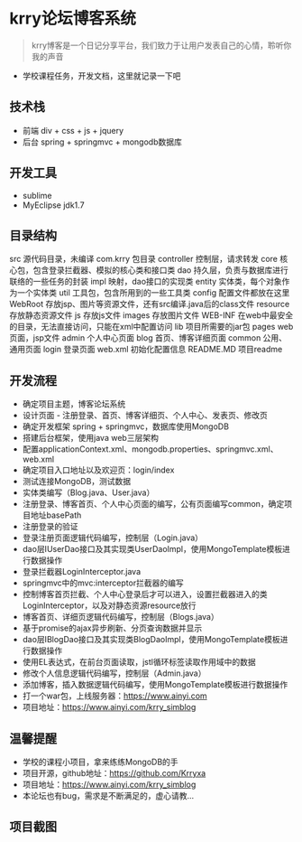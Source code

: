 
# krry论坛博客系统
> krry博客是一个日记分享平台，我们致力于让用户发表自己的心情，聆听你我的声音
- 学校课程任务，开发文档，这里就记录一下吧


## 技术栈
- 前端 div + css + js + jquery
- 后台 spring + springmvc + mongodb数据库

## 开发工具
- sublime
- MyEclipse jdk1.7

## 目录结构
src	源代码目录，未编译
  com.krry	包目录
    controller	控制层，请求转发
    core	核心包，包含登录拦截器、模拟的核心类和接口类
    dao	持久层，负责与数据库进行联络的一些任务的封装
      impl	映射，dao接口的实现类
    entity	实体类，每个对象作为一个实体类
    util		工具包，包含所用到的一些工具类
  config	配置文件都放在这里<br>
WebRoot	存放jsp、图片等资源文件，还有src编译.java后的class文件
  resource	存放静态资源文件
    js	存放js文件
     images	存放图片文件
  WEB-INF	在web中最安全的目录，无法直接访问，只能在xml中配置访问
    lib	项目所需要的jar包
    pages	web页面，jsp文件
       admin	个人中心页面
       blog	首页、博客详细页面
       common	公用、通用页面
       login	登录页面
    web.xml	初始化配置信息
  README.MD	项目readme

## 开发流程
- 确定项目主题，博客论坛系统
- 设计页面 - 注册登录、首页、博客详细页、个人中心、发表页、修改页
- 确定开发框架 spring + springmvc，数据库使用MongoDB
- 搭建后台框架，使用java web三层架构
- 配置applicationContext.xml、mongodb.properties、springmvc.xml、web.xml
- 确定项目入口地址以及欢迎页：<welcome-file>login/index</welcome-file>
- 测试连接MongoDB，测试数据
- 实体类编写（Blog.java、User.java）
- 注册登录、博客首页、个人中心页面的编写，公有页面编写common，确定项目地址basePath
- 注册登录的验证
- 登录注册页面逻辑代码编写，控制层（Login.java）
- dao层IUserDao接口及其实现类UserDaoImpl，使用MongoTemplate模板进行数据操作
- 登录拦截器LoginInterceptor.java
- springmvc中的mvc:interceptor拦截器的编写
- 控制博客首页拦截、个人中心登录后才可以进入，设置拦截器进入的类LoginInterceptor，以及对静态资源resource放行
- 博客首页、详细页逻辑代码编写，控制层（Blogs.java）
- 基于promise的ajax异步刷新、分页查询数据并显示
- dao层IBlogDao接口及其实现类BlogDaoImpl，使用MongoTemplate模板进行数据操作
- 使用EL表达式，在前台页面读取，jstl循环标签读取作用域中的数据
- 修改个人信息逻辑代码编写，控制层（Admin.java）
- 添加博客，插入数据逻辑代码编写，使用MongoTemplate模板进行数据操作
- 打一个war包，上线服务器：https://www.ainyi.com
- 项目地址：https://www.ainyi.com/krry_simblog

## 温馨提醒
- 学校的课程小项目，拿来练练MongoDB的手
- 项目开源，github地址：https://github.com/Krryxa
- 项目地址：https://www.ainyi.com/krry_simblog
- 本论坛也有bug，需求是不断满足的，虚心请教...

## 项目截图
![]()




